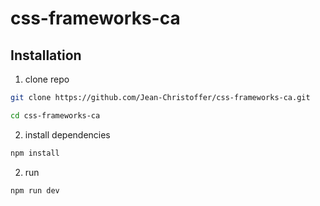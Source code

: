 # css-frameworks-ca
## Installation

1. clone repo

```bash
git clone https://github.com/Jean-Christoffer/css-frameworks-ca.git

cd css-frameworks-ca
```
2. install dependencies

```bash
npm install
```
2. run

```bash
npm run dev
```